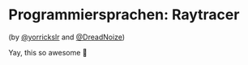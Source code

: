 Programmiersprachen: Raytracer
===========
(by [@yorrickslr](https://github.com/yorrickslr) and [@DreadNoize](https://github.com/DreadNoize))

Yay, this so awesome :rocket:
